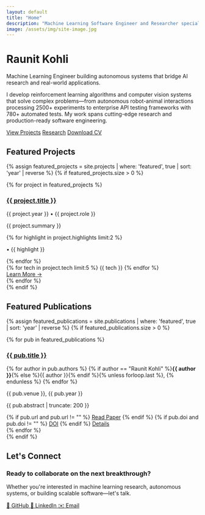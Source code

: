 ```yaml
---
layout: default
title: "Home"
description: "Machine Learning Software Engineer and Researcher specializing in Reinforcement Learning, Computer Vision, and AI applications. Explore my projects, publications, and research work."
image: /assets/img/site-image.jpg
---
```


<div class="hero">
  <h1>Raunit Kohli</h1>
  <p class="hero-tagline">Machine Learning Engineer building autonomous systems that bridge AI research and real-world applications.</p>
  <p class="hero-description">I develop reinforcement learning algorithms and computer vision systems that solve complex problems—from autonomous robot-animal interactions processing 2500+ experiments to enterprise API testing frameworks with 780+ automated tests. My work spans cutting-edge research and production-ready software engineering.</p>
  
  <div class="hero-links">
    <a href="{{ '/projects/' | relative_url }}" class="hero-link">View Projects</a>
    <a href="{{ '/publications/' | relative_url }}" class="hero-link">Research</a>
    <a href="{{ '/assets/Raunit_Resume_Aug_25.pdf' | relative_url }}" class="hero-link" target="_blank" rel="noopener">Download CV</a>
  </div>
</div>

## Featured Projects

{% assign featured_projects = site.projects | where: 'featured', true | sort: 'year' | reverse %}
{% if featured_projects.size > 0 %}
<div class="featured-projects-grid">
  {% for project in featured_projects %}
  <div class="featured-project-card">
    <h3><a href="{{ project.url | relative_url }}">{{ project.title }}</a></h3>
    <p class="project-meta">{{ project.year }} • {{ project.role }}</p>
    <p class="project-summary">{{ project.summary }}</p>
    <div class="project-highlights">
      {% for highlight in project.highlights limit:2 %}
        <p class="highlight-item">• {{ highlight }}</p>
      {% endfor %}
    </div>
    <div class="project-tech">
      {% for tech in project.tech limit:5 %}
        <span class="tech-pill">{{ tech }}</span>
      {% endfor %}
    </div>
    <a href="{{ project.url | relative_url }}" class="project-cta">Learn More →</a>
  </div>
  {% endfor %}
</div>
{% endif %}

## Featured Publications

{% assign featured_publications = site.publications | where: 'featured', true | sort: 'year' | reverse %}
{% if featured_publications.size > 0 %}
<div class="featured-publications-grid">
  {% for pub in featured_publications %}
  <div class="featured-publication-card">
    <h3><a href="{{ pub.url | relative_url }}">{{ pub.title }}</a></h3>
    <p class="publication-meta">
      {% for author in pub.authors %}
        {% if author == "Raunit Kohli" %}<strong>{{ author }}</strong>{% else %}{{ author }}{% endif %}{% unless forloop.last %}, {% endunless %}
      {% endfor %}
    </p>
    <p class="publication-venue">{{ pub.venue }}, {{ pub.year }}</p>
    <p class="publication-abstract">{{ pub.abstract | truncate: 200 }}</p>
    <div class="publication-links">
      {% if pub.url and pub.url != "" %}
        <a href="{{ pub.url }}" target="_blank" rel="noopener" class="pub-link">Read Paper</a>
      {% endif %}
      {% if pub.doi and pub.doi != "" %}
        <a href="https://doi.org/{{ pub.doi }}" target="_blank" rel="noopener" class="pub-link">DOI</a>
      {% endif %}
      <a href="{{ pub.url | relative_url }}" class="pub-link">Details</a>
    </div>
  </div>
  {% endfor %}
</div>
{% endif %}

## Let's Connect

<div class="cta-strip">
  <div class="cta-content">
    <h3>Ready to collaborate on the next breakthrough?</h3>
    <p>Whether you're interested in machine learning research, autonomous systems, or building scalable software—let's talk.</p>
  </div>
  <div class="cta-buttons">
    <a href="https://github.com/kohlir2020" target="_blank" rel="noopener" class="cta-btn cta-github">
      <span class="btn-icon">📁</span>
      GitHub
    </a>
    <a href="https://linkedin.com/in/raunit-kohli-34b944157" target="_blank" rel="noopener" class="cta-btn cta-linkedin">
      <span class="btn-icon">💼</span>
      LinkedIn
    </a>
    <a href="mailto:raunit.kohli@gmail.com" class="cta-btn cta-email">
      <span class="btn-icon">✉️</span>
      Email
    </a>
  </div>
</div>